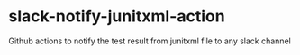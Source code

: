 # slack-notify-junitxml-action
Github actions to notify the test result from junitxml file to any slack channel
